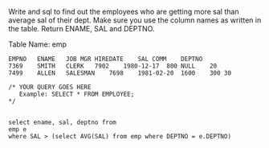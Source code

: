 Write and sql to find out the employees who are getting more sal than average sal of their dept. Make sure you use the column names as written in the table. Return ENAME, SAL and DEPTNO.

Table Name: emp

```
EMPNO	ENAME	JOB	MGR	HIREDATE	SAL	COMM	DEPTNO
7369	SMITH	CLERK	7902	1980-12-17	800	NULL	20
7499	ALLEN	SALESMAN	7698	1981-02-20	1600	300	30

```



```
/* YOUR QUERY GOES HERE
   Example: SELECT * FROM EMPLOYEE; 
*/


select ename, sal, deptno from 
emp e
where SAL > (select AVG(SAL) from emp where DEPTNO = e.DEPTNO)

```
